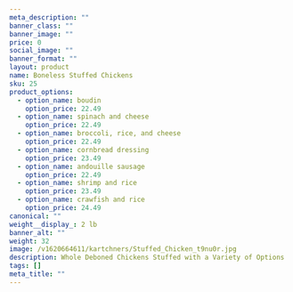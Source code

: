 ```yaml
---
meta_description: ""
banner_class: ""
banner_image: ""
price: 0
social_image: ""
banner_format: ""
layout: product
name: Boneless Stuffed Chickens
sku: 25
product_options:
  - option_name: boudin
    option_price: 22.49
  - option_name: spinach and cheese
    option_price: 22.49
  - option_name: broccoli, rice, and cheese
    option_price: 22.49
  - option_name: cornbread dressing
    option_price: 23.49
  - option_name: andouille sausage
    option_price: 22.49
  - option_name: shrimp and rice
    option_price: 23.49
  - option_name: crawfish and rice
    option_price: 24.49
canonical: ""
weight__display_: 2 lb
banner_alt: ""
weight: 32
image: /v1620664611/kartchners/Stuffed_Chicken_t9nu0r.jpg
description: Whole Deboned Chickens Stuffed with a Variety of Options
tags: []
meta_title: ""
---
```

